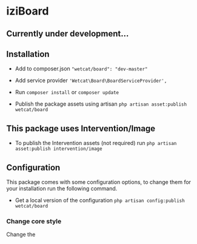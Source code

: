 # iziBoard

## Currently under development...

## Installation

* Add to composer.json
```"wetcat/board": "dev-master"```

* Add service provider ```'Wetcat\Board\BoardServiceProvider',```

* Run ```composer install``` or ```composer update```

* Publish the package assets using artisan ```php artisan asset:publish wetcat/board```

## This package uses Intervention/Image 

* To publish the Intervention assets (not required) run ```php artisan asset:publish intervention/image```

## Configuration

This package comes with some configuration options, to change them for your installation run the following command.

* Get a local version of the configuration ```php artisan config:publish wetcat/board```

### Change core style

Change the 
